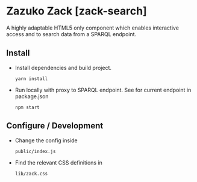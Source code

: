 # Zazuko Zack [zack-search]

A highly adaptable HTML5 only component which enables interactive access and to search data from a SPARQL endpoint.

## Install

* Install dependencies and build project.

  `yarn install`

* Run locally with proxy to SPARQL endpoint. See for current endpoint in package.json

  `npm start`

## Configure / Development

* Change the config inside

  `public/index.js`

* Find the relevant CSS definitions in

  `lib/zack.css`

